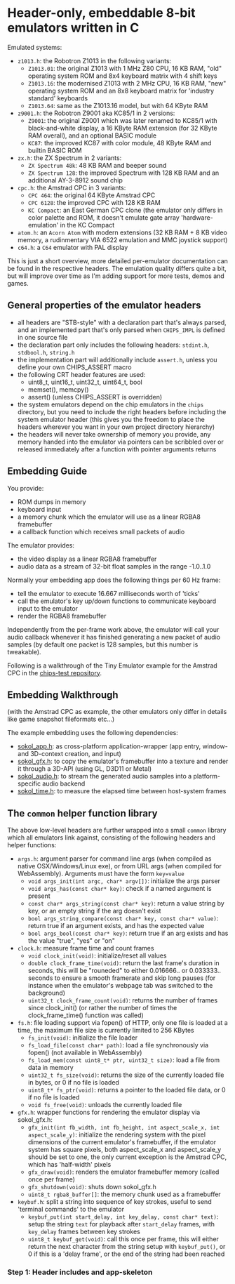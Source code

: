 # Header-only, embeddable 8-bit emulators written in C

Emulated systems:

- ```z1013.h```: the Robotron Z1013 in the following variants:
    - ```Z1013.01```: the original Z1013 with 1 MHz Z80 CPU, 16 KB RAM, "old" operating system ROM and 8x4 keyboard matrix with 4 shift keys
    - ```Z1013.16```: the modernised Z1013 with 2 MHz CPU, 16 KB RAM, "new" operating system ROM and an 8x8 keyboard matrix for 'industry standard' keyboards
    - ```Z1013.64```: same as the Z1013.16 model, but with 64 KByte RAM
- ```z9001.h```: the Robotron Z9001 aka KC85/1 in 2 versions:
    - ```Z9001```: the original Z9001 which was later renamed to KC85/1 with black-and-white display, a 16 KByte RAM extension (for 32 KByte RAM overall), and an optional BASIC module
    - ```KC87```: the improved KC87 with color module, 48 KByte RAM and builtin BASIC ROM
- ```zx.h```: the ZX Spectrum in 2 variants:
    - ```ZX Spectrum 48k```: 48 KB RAM and beeper sound
    - ```ZX Spectrum 128```: the improved Spectrum with 128 KB RAM and an additional AY-3-8912 sound chip
- ```cpc.h```: the Amstrad CPC in 3 variants:
    - ```CPC 464```: the original 64 KByte Amstrad CPC
    - ```CPC 6128```: the improved CPC with 128 KB RAM
    - ```KC Compact```: an East German CPC clone (the emulator only differs in color palette and ROM, it doesn't emulate gate array 'hardware-emulation' in the KC Compact
- ```atom.h```: an ```Acorn Atom``` with modern extensions (32 KB RAM + 8 KB video memory, a rudinmentary VIA 6522 emulation and MMC joystick support)
- ```c64.h```: a ```C64``` emulator with PAL display

This is just a short overview, more detailed per-emulator documentation can
be found in the respective headers. The emulation quality differs quite a
bit, but will improve over time as I'm adding support for more tests, demos
and games.

## General properties of the emulator headers

- all headers are "STB-style" with a declaration part that's always
parsed, and an implemented part that's only parsed when ```CHIPS_IMPL```
is defined in one source file
- the declaration part only includes the following headers: ```stdint.h```, ```stdbool.h```, ```string.h```
- the implementation part will additionally include ```assert.h```, unless you define your own CHIPS_ASSERT macro
- the following CRT header features are used:
    - uint8_t, uint16_t, uint32_t, uint64_t, bool
    - memset(), memcpy()
    - assert() (unless CHIPS_ASSERT is overridden)
- the system emulators depend on the chip emulators in the ```chips``` directory, but you need to include the right headers before including the system emulator header (this gives you the freedom to place the headers wherever you want in your own project directory hierarchy)
- the headers will never take ownership of memory you provide, any memory handed
into the emulator via pointers can be scribbled over or released immediately
after a function with pointer arguments returns

## Embedding Guide

You provide:

- ROM dumps in memory
- keyboard input
- a memory chunk which the emulator will use as a linear RGBA8 framebuffer
- a callback function which receives small packets of audio 

The emulator provides:
- the video display as a linear RGBA8 framebuffer
- audio data as a stream of 32-bit float samples in the range -1.0..1.0

Normally your embedding app does the following things per 60 Hz frame:
- tell the emulator to execute 16.667 milliseconds worth of 'ticks'
- call the emulator's key up/down functions to communicate keyboard input to the emulator
- render the RGBA8 framebuffer

Independently from the per-frame work above, the emulator will call your
audio callback whenever it has finished generating a new packet of 
audio samples (by default one packet is 128 samples, but this number
is tweakable).

Following is a walkthrough of the Tiny Emulator example for the
Amstrad CPC in the [chips-test repository](https://github.com/floooh/chips-test).

## Embedding Walkthrough

(with the Amstrad CPC as example, the other emulators only differ
in details like game snapshot fileformats etc...)

The example embedding uses the following dependencies:

- [sokol_app.h](https://github.com/floooh/sokol/blob/master/sokol_app.h): as cross-platform application-wrapper (app entry, window- and 3D-context creation, and input)
- [sokol_gfx.h](https://github.com/floooh/sokol/blob/master/sokol_gfx.h): to copy the emulator's framebuffer into a texture and render it through a 3D-API (using GL, D3D11 or Metal)
- [sokol_audio.h](https://github.com/floooh/sokol/blob/master/sokol_audio.h): to stream the generated audio samples into a platform-specific audio backend
- [sokol_time.h](https://github.com/floooh/sokol/blob/master/sokol_time.h): to measure the elapsed time between host-system frames

## The ```common``` helper function library

The above low-level headers are further wrapped into a small ```common``` library which all emulators link against, consisting 
of the following headers and helper functions:

- ```args.h```: argument parser for command line args (when compiled as native OSX/Windows/Linux exe), or from URL args (when compiled for WebAssembly). Arguments must have the form ```key=value```
    - ```void args_init(int argc, char* argv[])```: initialize the args parser
    - ```void args_has(const char* key)```: check if a named argument is present
    - ```const char* args_string(const char* key)```: return a value string by key, or an empty string if the arg doesn't exist
    - ```bool args_string_compare(const char* key, const char* value)```: return true if an argument exists, and has the expected value
    - ```bool args_bool(const char* key)```: return true if an arg exists and has the value "true", "yes" or "on"
- ```clock.h```: measure frame time and count frames
    - ```void clock_init(void)```: initialize/reset all values
    - ```double clock_frame_time(void)```: return the last frame's duration in seconds, this will be "rouneded" to either 0.016666..
    or 0.033333.. seconds to ensure a smooth framerate and skip long pauses (for instance when the emulator's webpage
    tab was switched to the background)
    - ```uint32_t clock_frame_count(void)```: returns the number of frames since clock_init() (or rather the number of
    times the clock_frame_time() function was called)
- ```fs.h```: file loading support via fopen() of HTTP, only one file is loaded at a time, the maximum file size is currently limited
to 256 KBytes
    - ```fs_init(void)```: initialize the file loader
    - ```fs_load_file(const char* path)```: load a file synchronously via fopen() (not available in WebAssembly)
    - ```fs_load_mem(const uint8_t* ptr, uint32_t size)```: load a file from data in memory
    - ```uint32_t fs_size(void)```: returns the size of the currently loaded file in bytes, or 0 if no file is loaded
    - ```uint8_t* fs_ptr(void)```: returns a pointer to the loaded file data, or 0 if no file is loaded
    - ```void fs_free(void)```: unloads the currently loaded file
- ```gfx.h```: wrapper functions for rendering the emulator display via sokol_gfx.h:
    - ```gfx_init(int fb_width, int fb_height, int aspect_scale_x, int aspect_scale_y)```: initialize the rendering system with the pixel dimensions of the current emulator's framebuffer, if the emulator system has square pixels, both aspect_scale_x and aspect_scale_y should be set to one, the only current exception is the Amstrad CPC, which has 'half-width' pixels
    - ```gfx_draw(void)```: renders the emulator framebuffer memory (called once per frame)
    - ```gfx_shutdown(void)```: shuts down sokol_gfx.h
    - ```uint8_t rgba8_buffer[]```: the memory chunk used as a framebuffer
- ```keybuf.h```: split a string into sequence of key strokes, useful to send 'terminal commands' to the emulator
    - ```keybuf_put(int start_delay, int key_delay, const char* text)```: setup the string ```text``` for playback after ```start_delay``` frames, with ```key_delay``` frames between key strokes
    - ```uint8_t keybuf_get(void)```: call this once per frame, this will either return the next character from the string setup with ```keybuf_put()```, or 0 if this is a 'delay frame', or the end of the string had been reached

### Step 1: Header includes and app-skeleton

### 




